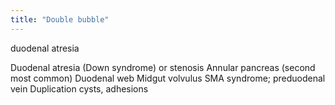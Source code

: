 ```yaml
---
title: "Double bubble"
---
```

duodenal atresia

Duodenal atresia (Down syndrome) or stenosis
Annular pancreas (second most common)
Duodenal web
Midgut volvulus
SMA syndrome; preduodenal vein
Duplication cysts, adhesions

